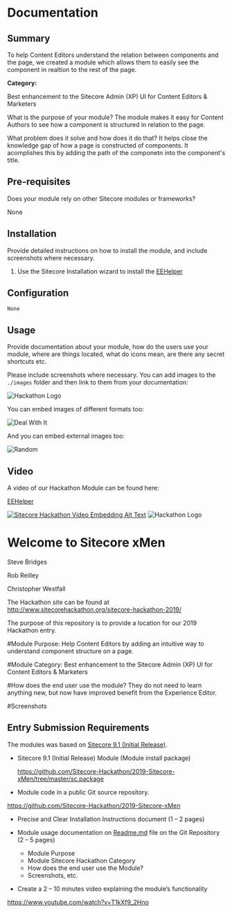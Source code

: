 # Documentation

## Summary

To help Content Editors understand the relation between components and the page, we created a module which allows them to easily see the component in realtion to the rest of the page.

**Category:** 

Best enhancement to the Sitecore Admin (XP) UI for Content Editors & Marketers

What is the purpose of your module?
    The module makes it easy for Content Authors to see how a component is structured in relation to the page.
    
What problem does it solve and how does it do that?
    It helps close the knowledge gap of how a page is constructed of components.  It acomplishes this by adding the path of the componetn into the component's title.
 
    

## Pre-requisites

Does your module rely on other Sitecore modules or frameworks?

  None

## Installation

Provide detailed instructions on how to install the module, and include screenshots where necessary.

1. Use the Sitecore Installation wizard to install the [EEHelper](#https://github.com/Sitecore-Hackathon/2019-Sitecore-xMen/tree/master/sc.package)

## Configuration

    None
 

## Usage

Provide documentation  about your module, how do the users use your module, where are things located, what do icons mean, are there any secret shortcuts etc.

Please include screenshots where necessary. You can add images to the `./images` folder and then link to them from your documentation:

![Hackathon Logo](images/hackathon.png?raw=true "Hackathon Logo")

You can embed images of different formats too:

![Deal With It](images/deal-with-it.gif?raw=true "Deal With It")

And you can embed external images too:

![Random](https://placeimg.com/480/240/any "Random")

## Video

A video of our Hackathon Module can be found here:

[EEHelper](https://www.youtube.com/watch?v=T1kXf9_2Hno) 

[![Sitecore Hackathon Video Embedding Alt Text](https://img.youtube.com/vi/EpNhxW4pNKk/0.jpg)](https://www.youtube.com/watch?v=EpNhxW4pNKk)
![Hackathon Logo](documentation/images/hackathon.png?raw=true "Hackathon Logo")

# Welcome to Sitecore xMen

Steve Bridges

Rob Reilley

Christopher Westfall

The Hackathon site can be found at http://www.sitecorehackathon.org/sitecore-hackathon-2019/

The purpose of this repository is to provide a location for our 2019 Hackathon entry.

#Module Purpose:  Help Content Editors by adding an intuitive way to understand component structure on a page.

#Module Category:  Best enhancement to the Sitecore Admin (XP) UI for Content Editors & Marketers

#How does the end user use the module?  They do not need to learn anything new, but now have improved benefit from the Experience Editor.

#Screenshots

## Entry Submission Requirements 

The modules was based on [Sitecore 9.1 (Initial Release)](https://dev.sitecore.net/Downloads/Sitecore_Experience_Platform/91/Sitecore_Experience_Platform_91_Initial_Release.aspx).

- Sitecore 9.1 (Initial Release) Module (Module install package)
   
   https://github.com/Sitecore-Hackathon/2019-Sitecore-xMen/tree/master/sc.package

- Module code in a public Git source repository. 

https://github.com/Sitecore-Hackathon/2019-Sitecore-xMen


- Precise and Clear Installation Instructions document (1 – 2 pages)


- Module usage documentation on [Readme.md](documentation) file on the Git Repository (2 – 5 pages)
  - Module Purpose
  - Module Sitecore Hackathon Category
  - How does the end user use the Module?
  - Screenshots, etc.

- Create a 2 – 10 minutes video explaining the module’s functionality

https://www.youtube.com/watch?v=T1kXf9_2Hno
